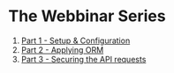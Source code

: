 # The Webbinar Series

1. [Part 1 - Setup & Configuration](https://drive.google.com/open?id=1cp15ShBY9SHL-a8VdU42CuoO-4H5ACOJbTnXQ0AwXX4)
2. [Part 2 - Applying ORM](https://drive.google.com/open?id=1F_91hsttlR8Qi-eukZxzmGvw0AjQkkcZn1InlEpvI5Y)
3. [Part 3 - Securing the API requests](#)
